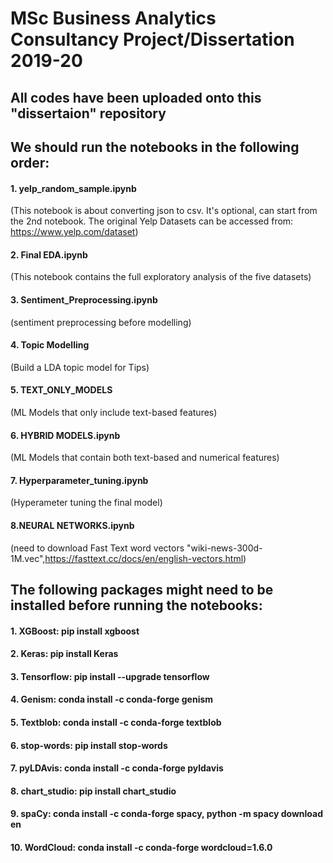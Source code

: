 # MSc Business Analytics Consultancy Project/Dissertation 2019-20
## All codes have been uploaded onto this "dissertaion" repository
## We should run the notebooks in the following order:
#### 1. yelp_random_sample.ipynb 
(This notebook is about converting json to csv. It's optional, can start from the 2nd notebook. The original Yelp Datasets can be accessed from: https://www.yelp.com/dataset)
#### 2. Final EDA.ipynb
(This notebook contains the full exploratory analysis of the five datasets)
#### 3. Sentiment_Preprocessing.ipynb
(sentiment preprocessing before modelling)
#### 4. Topic Modelling
(Build a LDA topic model for Tips)
#### 5. TEXT_ONLY_MODELS
(ML Models that only include text-based features)
#### 6. HYBRID MODELS.ipynb
(ML Models that contain both text-based and numerical features)
#### 7. Hyperparameter_tuning.ipynb
(Hyperameter tuning the final model)
#### 8.NEURAL NETWORKS.ipynb
(need to download Fast Text word vectors "wiki-news-300d-1M.vec",https://fasttext.cc/docs/en/english-vectors.html)

## The following packages might need to be installed before running the notebooks:
#### 1.	XGBoost: pip install xgboost
#### 2.	Keras: pip install Keras
#### 3.	Tensorflow: pip install --upgrade tensorflow
#### 4.	Genism: conda install -c conda-forge genism
#### 5.	Textblob: conda install -c conda-forge textblob
#### 6.	stop-words: pip install stop-words
#### 7.	pyLDAvis: conda install -c conda-forge pyldavis
#### 8.	chart_studio: pip install chart_studio
#### 9.	spaCy: conda install -c conda-forge spacy, python -m spacy download en
#### 10.	WordCloud: conda install -c conda-forge wordcloud=1.6.0
